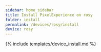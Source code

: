 ```yaml
---
sidebar: home_sidebar
title: Install PixelExperience on rosy
folder: install
permalink: /devices/rosy/install
device: rosy
---
```

{% include templates/device_install.md %}
